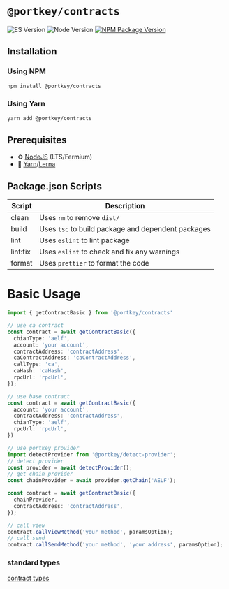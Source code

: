 # `@portkey/contracts`

![ES Version](https://img.shields.io/badge/ES-2020-yellow)
![Node Version](https://img.shields.io/badge/node-14.x-green)
[![NPM Package Version][npm-image-version]][npm-url]


## Installation

### Using NPM

```bash
npm install @portkey/contracts
```

### Using Yarn

```bash
yarn add @portkey/contracts
```

## Prerequisites

- :gear: [NodeJS](https://nodejs.org/) (LTS/Fermium)
- :toolbox: [Yarn](https://yarnpkg.com/)/[Lerna](https://lerna.js.org/)

## Package.json Scripts

| Script   | Description                                        |
| -------- | -------------------------------------------------- |
| clean    | Uses `rm` to remove `dist/`                        |
| build    | Uses `tsc` to build package and dependent packages |
| lint     | Uses `eslint` to lint package                      |
| lint:fix | Uses `eslint` to check and fix any warnings        |
| format   | Uses `prettier` to format the code                 |

# Basic Usage

```typescript
import { getContractBasic } from '@portkey/contracts'

// use ca contract 
const contract = await getContractBasic({
  chianType: 'aelf',
  account: 'your account',
  contractAddress: 'contractAddress',
  caContractAddress: 'caContractAddress',
  callType: 'ca',
  caHash: 'caHash',
  rpcUrl: 'rpcUrl',
});

// use base contract 
const contract = await getContractBasic({
  account: 'your account',
  contractAddress: 'contractAddress',
  chianType: 'aelf',
  rpcUrl: 'rpcUrl',
})

// use portkey provider
import detectProvider from '@portkey/detect-provider';
// detect provider
const provider = await detectProvider();
// get chain provider
const chainProvider = await provider.getChain('AELF');

const contract = await getContractBasic({
  chainProvider,
  contractAddress: 'contractAddress',
});

// call view
contract.callViewMethod('your method', paramsOption);
// call send
contract.callSendMethod('your method', 'your address', paramsOption);
```
### standard types

[contract types](../types/src/contract.ts)



[npm-image-version]: https://img.shields.io/npm/v/@portkey/contracts
[npm-url]: https://npmjs.org/package/@portkey/contracts